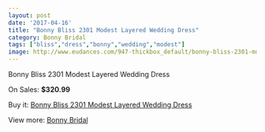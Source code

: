 ```yaml
---
layout: post
date: '2017-04-16'
title: "Bonny Bliss 2301 Modest Layered Wedding Dress"
category: Bonny Bridal
tags: ["bliss","dress","bonny","wedding","modest"]
image: http://www.eudances.com/947-thickbox_default/bonny-bliss-2301-modest-layered-wedding-dress.jpg
---
```

Bonny Bliss 2301 Modest Layered Wedding Dress

On Sales: **$320.99**
<a href="https://www.eudances.com/en/bonny-bridal/333-bonny-bliss-2301-modest-layered-wedding-dress.html"><amp-img layout="responsive" width="600" height="600" src="//www.eudances.com/947-thickbox_default/bonny-bliss-2301-modest-layered-wedding-dress.jpg" alt="Bonny Bliss 2301 Modest Layered Wedding Dress 0" /></a>
<a href="https://www.eudances.com/en/bonny-bridal/333-bonny-bliss-2301-modest-layered-wedding-dress.html"><amp-img layout="responsive" width="600" height="600" src="//www.eudances.com/948-thickbox_default/bonny-bliss-2301-modest-layered-wedding-dress.jpg" alt="Bonny Bliss 2301 Modest Layered Wedding Dress 1" /></a>

Buy it: [Bonny Bliss 2301 Modest Layered Wedding Dress](https://www.eudances.com/en/bonny-bridal/333-bonny-bliss-2301-modest-layered-wedding-dress.html "Bonny Bliss 2301 Modest Layered Wedding Dress")

View more: [Bonny Bridal](https://www.eudances.com/en/3-bonny-bridal "Bonny Bridal")